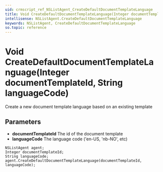 ```yaml
---
uid: crmscript_ref_NSListAgent_CreateDefaultDocumentTemplateLanguage
title: Void CreateDefaultDocumentTemplateLanguage(Integer documentTemplateId, String languageCode)
intellisense: NSListAgent.CreateDefaultDocumentTemplateLanguage
keywords: NSListAgent, CreateDefaultDocumentTemplateLanguage
so.topic: reference
---
```


# Void CreateDefaultDocumentTemplateLanguage(Integer documentTemplateId, String languageCode)

Create a new document template language based on an existing template

## Parameters

* **documentTemplateId** The id of the document template
* **languageCode** The language code ('en-US, 'nb-NO', etc)

```crmscript
NSListAgent agent;
Integer documentTemplateId;
String languageCode;
agent.CreateDefaultDocumentTemplateLanguage(documentTemplateId, languageCode);
```

